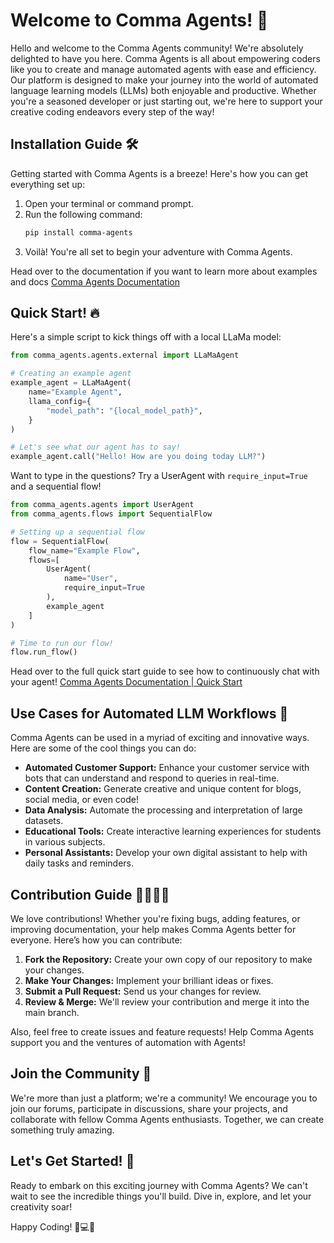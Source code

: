 # Welcome to Comma Agents! 🌟

Hello and welcome to the Comma Agents community! We're absolutely delighted to have you here. Comma Agents is all about empowering coders like you to create and manage automated agents with ease and efficiency. Our platform is designed to make your journey into the world of automated language learning models (LLMs) both enjoyable and productive. Whether you're a seasoned developer or just starting out, we're here to support your creative coding endeavors every step of the way!

## Installation Guide 🛠️

Getting started with Comma Agents is a breeze! Here's how you can get everything set up:

1. Open your terminal or command prompt.
2. Run the following command:
   ```bash
   pip install comma-agents
   ```
3. Voilà! You're all set to begin your adventure with Comma Agents.

Head over to the documentation if you want to learn more about examples and docs [Comma Agents Documentation](https://commaagents.com/)

## Quick Start! 🔥

Here's a simple script to kick things off with a local LLaMa model:

```python
from comma_agents.agents.external import LLaMaAgent

# Creating an example agent
example_agent = LLaMaAgent(
    name="Example Agent",
    llama_config={
        "model_path": "{local_model_path}",
    }
)

# Let's see what our agent has to say!
example_agent.call("Hello! How are you doing today LLM?")
```

Want to type in the questions? Try a UserAgent with `require_input=True` and a sequential flow!

```python
from comma_agents.agents import UserAgent
from comma_agents.flows import SequentialFlow

# Setting up a sequential flow
flow = SequentialFlow(
    flow_name="Example Flow",
    flows=[
        UserAgent(
            name="User",
            require_input=True
        ),
        example_agent
    ]
)

# Time to run our flow!
flow.run_flow()
```

Head over to the full quick start guide to see how to continuously chat with your agent! [Comma Agents Documentation | Quick Start](https://commaagents.com/getting_started/quick_start)

## Use Cases for Automated LLM Workflows 🚀

Comma Agents can be used in a myriad of exciting and innovative ways. Here are some of the cool things you can do:

- **Automated Customer Support:** Enhance your customer service with bots that can understand and respond to queries in real-time.
- **Content Creation:** Generate creative and unique content for blogs, social media, or even code!
- **Data Analysis:** Automate the processing and interpretation of large datasets.
- **Educational Tools:** Create interactive learning experiences for students in various subjects.
- **Personal Assistants:** Develop your own digital assistant to help with daily tasks and reminders.

## Contribution Guide 👨‍💻👩‍💻

We love contributions! Whether you're fixing bugs, adding features, or improving documentation, your help makes Comma Agents better for everyone. Here’s how you can contribute:

1. **Fork the Repository:** Create your own copy of our repository to make your changes.
2. **Make Your Changes:** Implement your brilliant ideas or fixes.
3. **Submit a Pull Request:** Send us your changes for review.
4. **Review & Merge:** We'll review your contribution and merge it into the main branch.

Also, feel free to create issues and feature requests! Help Comma Agents support you and the ventures of automation with Agents!

## Join the Community 🤝

We're more than just a platform; we're a community! We encourage you to join our forums, participate in discussions, share your projects, and collaborate with fellow Comma Agents enthusiasts. Together, we can create something truly amazing.

## Let's Get Started! 🎉

Ready to embark on this exciting journey with Comma Agents? We can't wait to see the incredible things you'll build. Dive in, explore, and let your creativity soar!

Happy Coding! 🚀💻🤖